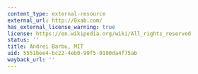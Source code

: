 ```yaml
---
content_type: external-resource
external_url: http://0xab.com/
has_external_license_warning: true
license: https://en.wikipedia.org/wiki/All_rights_reserved
status: ''
title: Andrei Barbu, MIT
uid: 5551bee4-bc22-4eb0-99f5-0190da4f75ab
wayback_url: ''
---
```

